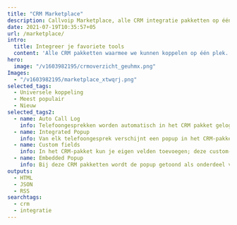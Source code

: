 ```yaml
---
title: "CRM Marketplace"
description: Callvoip Marketplace, alle CRM integratie pakketten op één plek! Koppel zakelijke telefonie met uw CRM systeem via de slimme tools en applicaties van Callvoip.
date: 2021-07-19T10:35:57+05
url: /marketplace/
intro:
  title: Integreer je favoriete tools
  content: 'Alle CRM pakketten waarmee we kunnen koppelen op één plek. Werkt altijd, op macOS en Windows.<br>Staat jouw pakket er niet bij? Neem <a href="/contact/">contact</a> op voor de mogelijkheden.<p>Benieuwd naar de besparing voor jou? <b style="cursor: pointer; color: #0000cc;" onmouseover="this.style.color='#f78503'" onmouseout="this.style.color='#0000cc'" onclick="showSavingCalc(true)">Klik hier!</b></p>'
hero:
  image: "/v1603982195/crmoverzicht_geuhmx.png"
Images:
  - "/v1603982195/marketplace_xtwqrj.png"
selected_tags:
  - Universele koppeling
  - Meest populair
  - Nieuw
selected_tags2:
  - name: Auto Call Log
    info: Telefoongesprekken worden automatisch in het CRM pakket gelogd met vermelding van datum, tijd, duur en medewerker.
  - name: Integrated Popup
    info: Van elk telefoongesprek verschijnt een popup in het CRM-pakket zelf, vaak met handige informatie en doorklikmogelijkheden. 
  - name: Custom fields
    info: In het CRM-pakket kun je eigen velden toevoegen; deze custom-velden kunnen ook weer in de pop-up worden getoond.
  - name: Embedded Popup
    info: Bij deze CRM pakketten wordt de popup getoond als onderdeel van het CRM pakket zelf. Het is altijd mogelijk om de Bubble ook te tonen, maar het CRM zelf voorziet reeds in de meldingsfunctionaliteit. 
outputs:
  - HTML
  - JSON
  - RSS
searchtags:
  - crm
  - integratie
---
```

